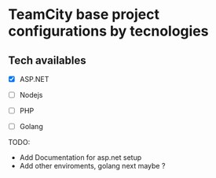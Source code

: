 # TeamCity base project configurations by tecnologies

## Tech availables
- [x] ASP.NET
- [ ] Nodejs
- [ ] PHP
- [ ] Golang


TODO: 
- Add Documentation for asp.net setup
- Add other enviroments,  golang next maybe ?

